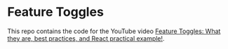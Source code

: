 # Feature Toggles

This repo contains the code for the YouTube video [Feature Toggles: What they are, best practices, and React practical example!](https://youtu.be/-xzRgzyWCLk).
